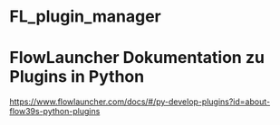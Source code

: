 # FL_plugin_manager

# FlowLauncher Dokumentation zu Plugins in Python
https://www.flowlauncher.com/docs/#/py-develop-plugins?id=about-flow39s-python-plugins

